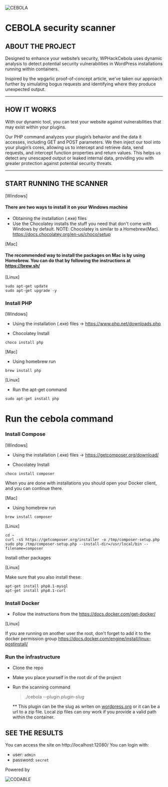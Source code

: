 ![CEBOLA](https://cdn.indystack.com/validatethewp/2023/03/cropped-logo_transparent_background-1-768x177.png)
# CEBOLA security scanner

## ABOUT THE PROJECT

Designed to enhance your website’s security, WPHackCebola uses dynamic analysis to detect potential security vulnerabilities in WordPress installations running within containers.

Inspired by the wpgarlic proof-of-concept article, we’ve taken our approach further by simulating bogus requests and identifying where they produce unexpected output.

***

## HOW IT WORKS

With our dynamic tool, you can test your website against vulnerabilities that may exist within your plugins.

Our PHP command analyzes your plugin’s behavior and the data it accesses, including GET and POST parameters. We then inject our tool into your plugin’s cores, allowing us to intercept and retrieve data, send requests, and intercept function properties and return values. This helps us detect any unescaped output or leaked internal data, providing you with greater protection against potential security threats.

***

## START RUNNING THE SCANNER

[Windows]

#### There are two ways to install it on your Windows machine

* Obtaining the installation (.exe) files
* Use the Chocolatey installs the stuff you need that don't come with Windows by default.
  NOTE: Chocolatey is similar to a Homebrew(Mac). https://docs.chocolatey.org/en-us/choco/setup

[Mac]

#### The recommended way to install the packages on Mac is by using Homebrew. You can do that by following the instructions at https://brew.sh/

[Linux]

```
sudo apt-get update 
sudo apt-get upgrade -y
```

####    

### Install PHP

[Windows]

* Using the installation (.exe) files -> https://www.php.net/downloads.php

* Chocolatey Install

```
choco install php
```

[Mac]

* Using homebrew run

```
brew install php
```

[Linux]

* Run the apt-get command

```
sudo apt-get install php
```

Run the cebola command
=======
### Install Compose

[Windows]

* Using the installation (.exe) files -> https://getcomposer.org/download/

* Chocolatey Install

```
choco install composer
```

When you are done with installations you should open your Docker client, and you can continue there.

[Mac]

* Using homebrew run

```
brew install composer
```

[Linux]

```
cd ~
curl -sS https://getcomposer.org/installer -o /tmp/composer-setup.php
sudo php /tmp/composer-setup.php --install-dir=/usr/local/bin --filename=composer
```

Install other packages

[Linux]

Make sure that you also install these:

```
apt-get install php8.1-mysql
apt-get install php8.1-curl
```

### Install Docker

* Follow the instructions from the https://docs.docker.com/get-docker/

[Linux]

If you are running on another user the root, don't forget to add it to the docker permission group
https://docs.docker.com/engine/install/linux-postinstall/

### Run the infrastructure

* Clone the repo
* Make you place yourself in the root dir of the project
* Run the scanning command
  > ./cebola --plugin *plugin-slug*

  ** This plugin can be the slug as writen on [wordpress.org](https://wordpress.org/) or it can be a url to a zip file.
  Local zip files can ony work if you provide a valid path within the container.

## SEE THE RESULTS

You can access the site on http://localhost:12080/
You can login with:

- user: `admin`
- password: `secret`


Powered by

![CODABLE](https://cdn.indystack.com/validatethewp/2023/03/codeable-io-logo-vector.svg)
